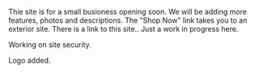 Thie site is for a small busioness opening soon. We will be adding more features, photos and descriptions. 
The "Shop Now" link takes you to an exterior site.  There is a link to this site..
Just a work in progress here.

Working on site security.

Logo added.